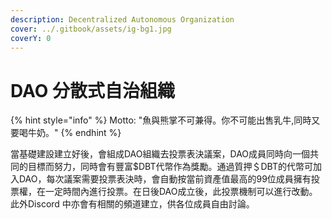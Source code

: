 ```yaml
---
description: Decentralized Autonomous Organization
cover: ../.gitbook/assets/ig-bg1.jpg
coverY: 0
---
```


# DAO 分散式自治組織

{% hint style="info" %}
Motto: "魚與熊掌不可兼得。你不可能出售乳牛,同時又要喝牛奶。"
{% endhint %}

當基礎建設建立好後，會組成DAO組織去投票表決議案，DAO成員同時向一個共同的目標而努力，同時會有豐富$DBT代幣作為獎勵。通過質押＄DBT的代幣可加入DAO，每次議案需要投票表決時，會自動按當前資產值最高的99位成員擁有投票權，在一定時間內進行投票。在日後DAO成立後，此投票機制可以進行改動。此外Discord 中亦會有相關的頻道建立，供各位成員自由討論。

